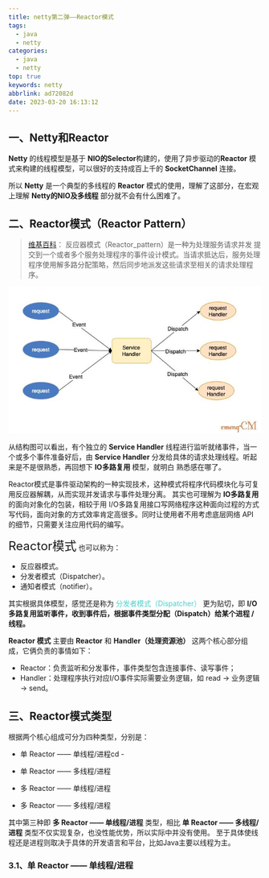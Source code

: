 ```yaml
---
title: netty第二弹——Reactor模式
tags:
  - java
  - netty
categories:
  - java
  - netty
top: true
keywords: netty
abbrlink: ad72082d
date: 2023-03-20 16:13:12
---
```


## 一、Netty和Reactor
**Netty** 的线程模型是基于 **NIO的Selector**构建的，使用了异步驱动的**Reactor** 模式来构建的线程模型，可以很好的支持成百上千的 **SocketChannel** 连接。

所以 **Netty** 是一个典型的多线程的 **Reactor** 模式的使用，理解了这部分，在宏观上理解 **Netty的NIO及多线程** 部分就不会有什么困难了。

## 二、Reactor模式（Reactor Pattern）

>[维基百科](https://zh.wikipedia.org/zh-hans/%E5%8F%8D%E5%BA%94%E5%99%A8%E6%A8%A1%E5%BC%8F)：
反应器模式（Reactor_pattern）是一种为处理服务请求并发 提交到一个或者多个服务处理程序的事件设计模式。当请求抵达后，服务处理程序使用解多路分配策略，然后同步地派发这些请求至相关的请求处理程序。

![Reactor]

从结构图可以看出，有个独立的 **Service Handler** 线程进行监听就绪事件，当一个或多个事件准备好后，由 **Service Handler** 分发给具体的请求处理线程。听起来是不是很熟悉，再回想下 **IO多路复用** 模型，就明白 熟悉感在哪了。

Reactor模式是事件驱动架构的一种实现技术，这种模式将程序代码模块化与可复用反应器解耦，从而实现并发请求与事件处理分离。
其实也可理解为 **IO多路复用** 的面向对象化的包装，相较于用 I/O多路复用接口写网络程序这种面向过程的方式写代码，面向对象的方式效率肯定高很多。同时让使用者不用考虑底层网络 API 的细节，只需要关注应用代码的编写。

<font size=5>Reactor模式</font> 也可以称为：
* 反应器模式。
* 分发者模式（Dispatcher）。
* 通知者模式（notifier）。

其实根据具体模型，感觉还是称为 <font color = '#48D1CC'>分发者模式（Dispatcher）</font> 更为贴切，即 **I/O 多路复用监听事件，收到事件后，根据事件类型分配（Dispatch）给某个进程 / 线程。**

**Reactor 模式** 主要由 **Reactor** 和 **Handler（处理资源池）** 这两个核心部分组成，它俩负责的事情如下：
* Reactor：负责监听和分发事件，事件类型包含连接事件、读写事件；
* Handler：处理程序执行对应I/O事件实际需要业务逻辑，如 read -> 业务逻辑 -> send。


##  三、Reactor模式类型
根据两个核心组成可分为四种类型，分别是：
* 单 Reactor —— 单线程/进程cd -

* 单 Reactor —— 多线程/进程
* 多 Reactor —— 单线程/进程
* 多 Reactor —— 多线程/进程

其中第三种即 **多 Reactor —— 单线程/进程** 类型，相比 **单 Reactor —— 多线程/进程** 类型不仅实现复杂，也没性能优势，所以实际中并没有使用。
至于具体使线程还是进程则取决于具体的开发语言和平台，比如Java主要以线程为主。

### 3.1、单 Reactor —— 单线程/进程

































[Reactor]: https://raw.githubusercontent.com/cmeng-CM/image-hosting/master/img/theoretical_knowledge/Reactor.jpg



